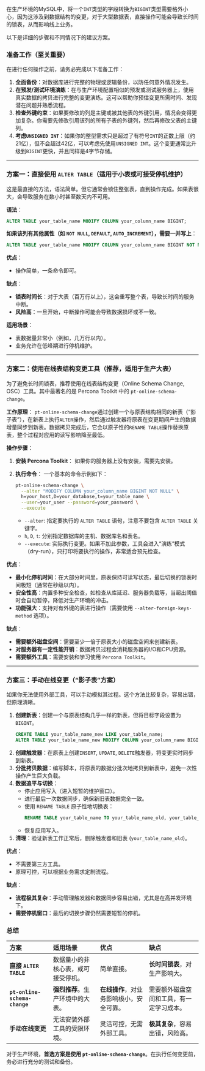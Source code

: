 在生产环境的MySQL中，将一个`INT`类型的字段转换为`BIGINT`类型需要格外小心，因为这涉及到数据结构的变更，对于大型数据表，直接操作可能会导致长时间的锁表，从而影响线上业务。

以下是详细的步骤和不同情况下的建议方案。

### 准备工作（至关重要）

在进行任何操作之前，请务必完成以下准备工作：

1.  **全面备份**：对数据库进行完整的物理或逻辑备份，以防任何意外情况发生。
2.  **在预发/测试环境演练**：在与生产环境配置相似的预发或测试服务器上，使用真实数据的拷贝进行完整的变更演练。这可以帮助你预估变更所需时间、发现潜在问题并熟悉流程。
3.  **检查外键约束**：如果要修改的列是主键或被其他表的外键引用，情况会变得更加复杂。你需要先修改引用该列的所有子表的外键列，然后再修改父表的主键列。
4.  **考虑`UNSIGNED INT`**：如果你的整型需求只是超过了有符号`INT`的正数上限（约21亿），但不会超过42亿，可以考虑先使用`UNSIGNED INT`。这个变更通常比升级到`BIGINT`更快，并且同样是4字节存储。

---

### 方案一：直接使用 `ALTER TABLE`（适用于小表或可接受停机维护）

这是最直接的方法，语法简单。但它通常会锁住整张表，直到操作完成。如果表很大，会导致服务在数小时甚至数天内不可用。

**语法**：
```sql
ALTER TABLE your_table_name MODIFY COLUMN your_column_name BIGINT;
```

**如果该列有其他属性（如 `NOT NULL`, `DEFAULT`, `AUTO_INCREMENT`），需要一并写上**：
```sql
ALTER TABLE your_table_name MODIFY COLUMN your_column_name BIGINT NOT NULL AUTO_INCREMENT;
```

**优点**：
*   操作简单，一条命令即可。

**缺点**：
*   **锁表时间长**：对于大表（百万行以上），这会重写整个表，导致长时间的服务中断。
*   **风险高**：一旦开始，中断操作可能会导致数据损坏或不一致。

**适用场景**：
*   表数据量非常小（例如，几万行以内）。
*   业务允许在低峰期进行停机维护。

---

### 方案二：使用在线表结构变更工具（推荐，适用于生产大表）

为了避免长时间锁表，推荐使用在线表结构变更（Online Schema Change, OSC）工具。其中最著名的是 Percona Toolkit 中的 `pt-online-schema-change`。

**工作原理**：
`pt-online-schema-change`通过创建一个与原表结构相同的新表（“影子表”），在新表上执行`ALTER`操作，然后通过触发器将原表在变更期间产生的数据增量同步到新表。数据拷贝完成后，它会以原子性的`RENAME TABLE`操作替换原表，整个过程对应用的读写影响降至最低。

**操作步骤**：

1.  **安装 Percona Toolkit**：
    如果你的服务器上没有安装，需要先安装。

2.  **执行命令**：
    一个基本的命令示例如下：
    ```bash
    pt-online-schema-change \
      --alter "MODIFY COLUMN your_column_name BIGINT NOT NULL" \
      h=your_host,D=your_database,t=your_table_name \
      --user=your_user --password=your_password \
      --execute
    ```
    *   `--alter`: 指定要执行的 `ALTER TABLE` 语句，注意不要包含 `ALTER TABLE` 关键字。
    *   `h`, `D`, `t`: 分别指定数据库的主机、数据库名和表名。
    *   `--execute`: 实际执行变更。如果不加此参数，工具会进入“演练”模式（dry-run），只打印将要执行的操作，非常适合预先检查。

**优点**：
*   **最小化停机时间**：在大部分时间里，原表保持可读写状态，最后切换的锁表时间极短（通常在秒级以内）。
*   **安全性高**：内置多种安全检查，如检查从库延迟、服务器负载等，当超出阈值时会自动暂停，降低对生产环境的冲击。
*   **功能强大**：支持对有外键的表进行操作（需要使用 `--alter-foreign-keys-method` 选项）。

**缺点**：
*   **需要额外磁盘空间**：需要至少一倍于原表大小的磁盘空间来创建新表。
*   **对服务器有一定性能开销**：数据拷贝过程会消耗服务器的I/O和CPU资源。
*   **需要额外工具**：需要安装和学习使用 `Percona Toolkit`。

---

### 方案三：手动在线变更（“影子表”方案）

如果你无法使用外部工具，可以手动模拟其过程。这个方法比较复杂，容易出错，但原理清晰。

1.  **创建新表**：创建一个与原表结构几乎一样的新表，但将目标字段设置为 `BIGINT`。
    ```sql
    CREATE TABLE your_table_name_new LIKE your_table_name;
    ALTER TABLE your_table_name_new MODIFY COLUMN your_column_name BIGINT ...;
    ```
2.  **创建触发器**：在原表上创建`INSERT`, `UPDATE`, `DELETE`触发器，将变更实时同步到新表。
3.  **分批拷贝数据**：编写脚本，将原表的数据分批次地拷贝到新表中，避免一次性操作产生巨大负载。
4.  **数据追平与切换**：
    *   停止应用写入（进入短暂的维护窗口）。
    *   进行最后一次数据同步，确保新旧表数据完全一致。
    *   使用 `RENAME TABLE` 原子性地切换表：
        ```sql
        RENAME TABLE your_table_name TO your_table_name_old, your_table_name_new TO your_table_name;
        ```
    *   恢复应用写入。
5.  **清理**：验证新表工作正常后，删除触发器和旧表 (`your_table_name_old`)。

**优点**：
*   不需要第三方工具。
*   原理可控，可以根据业务需求定制流程。

**缺点**：
*   **流程极其复杂**：手动管理触发器和数据同步容易出错，尤其是在高并发环境下。
*   **需要停机窗口**：最后的切换步骤仍然需要短暂的停机。

### 总结

| 方案 | 适用场景 | 优点 | 缺点 |
| :--- | :--- | :--- | :--- |
| **直接 `ALTER TABLE`** | 数据量小的非核心表，或可接受停机。 | 简单直接。 | **长时间锁表**，对生产影响大。 |
| **`pt-online-schema-change`** | **强烈推荐**。生产环境中的大表。 | **在线操作**，对业务影响极小，安全可靠。 | 需要额外磁盘空间和工具，有一定学习成本。 |
| **手动在线变更** | 无法安装外部工具的受限环境。 | 灵活可控，无需外部工具。 | **极其复杂**，容易出错，风险高。 |

对于生产环境，**首选方案是使用 `pt-online-schema-change`**。在执行任何变更前，务必进行充分的测试和备份。